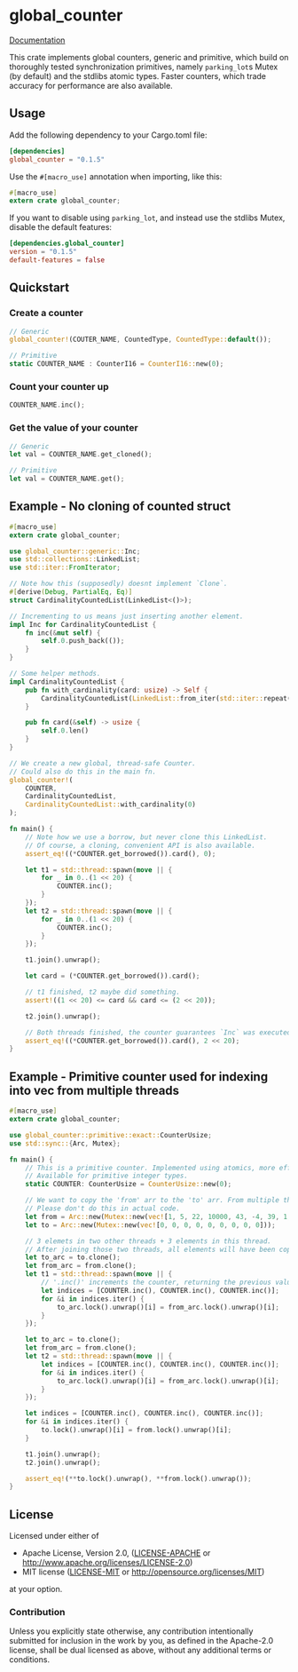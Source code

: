 # global_counter

[Documentation](https://docs.rs/global_counter/*/global_counter/)

This crate implements global counters, generic and primitive, which build on thoroughly tested synchronization primitives, namely `parking_lot`s Mutex (by default) and the stdlibs atomic types. Faster counters, which trade accuracy for performance are also available.

## Usage

Add the following dependency to your Cargo.toml file:

```toml
[dependencies]
global_counter = "0.1.5"
```

Use the `#[macro_use]` annotation when importing, like this:

```rust
#[macro_use]
extern crate global_counter;
```

If you want to disable using `parking_lot`, and instead use the stdlibs Mutex, disable the default features:

```toml
[dependencies.global_counter]
version = "0.1.5"
default-features = false
```

## Quickstart

### Create a counter

```rust
// Generic
global_counter!(COUTER_NAME, CountedType, CountedType::default());

// Primitive
static COUNTER_NAME : CounterI16 = CounterI16::new(0);
```

### Count your counter up

```rust
COUNTER_NAME.inc();
```

### Get the value of your counter

```rust
// Generic
let val = COUNTER_NAME.get_cloned();

// Primitive
let val = COUNTER_NAME.get();
```

## Example - No cloning of counted struct

```rust
#[macro_use]
extern crate global_counter;

use global_counter::generic::Inc;
use std::collections::LinkedList;
use std::iter::FromIterator;

// Note how this (supposedly) doesnt implement `Clone`.
#[derive(Debug, PartialEq, Eq)]
struct CardinalityCountedList(LinkedList<()>);

// Incrementing to us means just inserting another element.
impl Inc for CardinalityCountedList {
    fn inc(&mut self) {
        self.0.push_back(());
    }
}

// Some helper methods.
impl CardinalityCountedList {
    pub fn with_cardinality(card: usize) -> Self {
        CardinalityCountedList(LinkedList::from_iter(std::iter::repeat(()).take(card)))
    }

    pub fn card(&self) -> usize {
        self.0.len()
    }
}

// We create a new global, thread-safe Counter.
// Could also do this in the main fn.
global_counter!(
    COUNTER,
    CardinalityCountedList,
    CardinalityCountedList::with_cardinality(0)
);

fn main() {
    // Note how we use a borrow, but never clone this LinkedList.
    // Of course, a cloning, convenient API is also available.
    assert_eq!((*COUNTER.get_borrowed()).card(), 0);

    let t1 = std::thread::spawn(move || {
        for _ in 0..(1 << 20) {
            COUNTER.inc();
        }
    });
    let t2 = std::thread::spawn(move || {
        for _ in 0..(1 << 20) {
            COUNTER.inc();
        }
    });

    t1.join().unwrap();

    let card = (*COUNTER.get_borrowed()).card();

    // t1 finished, t2 maybe did something.
    assert!((1 << 20) <= card && card <= (2 << 20));

    t2.join().unwrap();

    // Both threads finished, the counter guarantees `Inc` was executed 2 << 20 times.
    assert_eq!((*COUNTER.get_borrowed()).card(), 2 << 20);
}
```

## Example - Primitive counter used for indexing into vec from multiple threads

```rust
#[macro_use]
extern crate global_counter;

use global_counter::primitive::exact::CounterUsize;
use std::sync::{Arc, Mutex};

fn main() {
    // This is a primitive counter. Implemented using atomics, more efficient than its generic equivalent.
    // Available for primitive integer types.
    static COUNTER: CounterUsize = CounterUsize::new(0);

    // We want to copy the 'from' arr to the 'to' arr. From multiple threads.
    // Please don't do this in actual code.
    let from = Arc::new(Mutex::new(vec![1, 5, 22, 10000, 43, -4, 39, 1, 2]));
    let to = Arc::new(Mutex::new(vec![0, 0, 0, 0, 0, 0, 0, 0, 0]));

    // 3 elemets in two other threads + 3 elements in this thread.
    // After joining those two threads, all elements will have been copied.
    let to_arc = to.clone();
    let from_arc = from.clone();
    let t1 = std::thread::spawn(move || {
        // '.inc()' increments the counter, returning the previous value.
        let indices = [COUNTER.inc(), COUNTER.inc(), COUNTER.inc()];
        for &i in indices.iter() {
            to_arc.lock().unwrap()[i] = from_arc.lock().unwrap()[i];
        }
    });

    let to_arc = to.clone();
    let from_arc = from.clone();
    let t2 = std::thread::spawn(move || {
        let indices = [COUNTER.inc(), COUNTER.inc(), COUNTER.inc()];
        for &i in indices.iter() {
            to_arc.lock().unwrap()[i] = from_arc.lock().unwrap()[i];
        }
    });

    let indices = [COUNTER.inc(), COUNTER.inc(), COUNTER.inc()];
    for &i in indices.iter() {
        to.lock().unwrap()[i] = from.lock().unwrap()[i];
    }

    t1.join().unwrap();
    t2.join().unwrap();

    assert_eq!(**to.lock().unwrap(), **from.lock().unwrap());
}
```

## License

Licensed under either of

 * Apache License, Version 2.0, ([LICENSE-APACHE](LICENSE-APACHE) or http://www.apache.org/licenses/LICENSE-2.0)
 * MIT license ([LICENSE-MIT](LICENSE-MIT) or http://opensource.org/licenses/MIT)

at your option.

### Contribution

Unless you explicitly state otherwise, any contribution intentionally submitted
for inclusion in the work by you, as defined in the Apache-2.0 license, shall be dual licensed as above, without any
additional terms or conditions.
